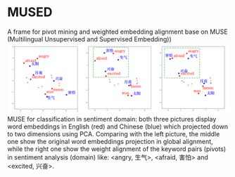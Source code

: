 # MUSED
A frame for pivot mining and weighted embedding alignment base on MUSE (Multilingual Unsupervised and Supervised Embedding))
![](./mused.png)
MUSE for classification in sentiment domain: both three pictures display word embeddings in English (red) and Chinese (blue) which projected down to two dimensions using PCA. Comparing with the left picture, the middle one show the original word embeddings projection in global alignment, while the right one show the weight alignment of the keyword pairs (pivots) in sentiment analysis (domain) like: <angry, 生气>, <afraid, 害怕> and <excited, 兴奋>.